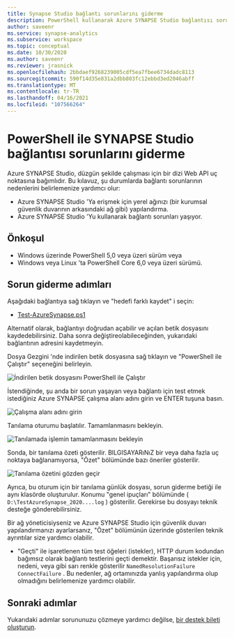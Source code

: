 ```yaml
---
title: Synapse Studio bağlantı sorunlarını giderme
description: PowerShell kullanarak Azure SYNAPSE Studio bağlantısı sorunlarını giderme
author: saveenr
ms.service: synapse-analytics
ms.subservice: workspace
ms.topic: conceptual
ms.date: 10/30/2020
ms.author: saveenr
ms.reviewer: jrasnick
ms.openlocfilehash: 2bbdaef9268239005cdf5ea7fbee6734dadc8113
ms.sourcegitcommit: 590f14d35e831a2dbb803fc12ebbd3ed2046abff
ms.translationtype: MT
ms.contentlocale: tr-TR
ms.lasthandoff: 04/16/2021
ms.locfileid: "107566264"
---
```

# <a name="troubleshoot-synapse-studio-connectivity-with-powershell"></a>PowerShell ile SYNAPSE Studio bağlantısı sorunlarını giderme

Azure SYNAPSE Studio, düzgün şekilde çalışması için bir dizi Web API uç noktasına bağımlıdır. Bu kılavuz, şu durumlarda bağlantı sorunlarının nedenlerini belirlemenize yardımcı olur:
- Azure SYNAPSE Studio 'Ya erişmek için yerel ağınızı (bir kurumsal güvenlik duvarının arkasındaki ağ gibi) yapılandırma.
- Azure SYNAPSE Studio 'Yu kullanarak bağlantı sorunları yaşıyor.

## <a name="prerequisite"></a>Önkoşul

* Windows üzerinde PowerShell 5,0 veya üzeri sürüm veya
* Windows veya Linux 'ta PowerShell Core 6,0 veya üzeri sürümü.

## <a name="troubleshooting-steps"></a>Sorun giderme adımları

Aşağıdaki bağlantıya sağ tıklayın ve "hedefi farklı kaydet" i seçin:

- [Test-AzureSynapse.ps1](https://go.microsoft.com/fwlink/?linkid=2119734)

Alternatif olarak, bağlantıyı doğrudan açabilir ve açılan betik dosyasını kaydedebilirsiniz. Daha sonra değiştireolabileceğinden, yukarıdaki bağlantının adresini kaydetmeyin.

Dosya Gezgini 'nde indirilen betik dosyasına sağ tıklayın ve "PowerShell ile Çalıştır" seçeneğini belirleyin.

![İndirilen betik dosyasını PowerShell ile Çalıştır](media/troubleshooting-synapse-studio-powershell/run-with-powershell.png)

İstendiğinde, şu anda bir sorun yaşayan veya bağlantı için test etmek istediğiniz Azure SYNAPSE çalışma alanı adını girin ve ENTER tuşuna basın.

![Çalışma alanı adını girin](media/troubleshooting-synapse-studio-powershell/enter-workspace-name.png)

Tanılama oturumu başlatılır. Tamamlanmasını bekleyin.

![Tanılamada işlemin tamamlanmasını bekleyin](media/troubleshooting-synapse-studio-powershell/wait-for-diagnosis.png)

Sonda, bir tanılama özeti gösterilir. BILGISAYARıNıZ bir veya daha fazla uç noktaya bağlanamıyorsa, "Özet" bölümünde bazı öneriler gösterilir.

![Tanılama özetini gözden geçir](media/troubleshooting-synapse-studio-powershell/diagnosis-summary.png)

Ayrıca, bu oturum için bir tanılama günlük dosyası, sorun giderme betiği ile aynı klasörde oluşturulur. Konumu "genel ipuçları" bölümünde ( `D:\TestAzureSynapse_2020....log` ) gösterilir. Gerekirse bu dosyayı teknik desteğe gönderebilirsiniz.

Bir ağ yöneticisiyseniz ve Azure SYNAPSE Studio için güvenlik duvarı yapılandırmanızı ayarlarsanız, "Özet" bölümünün üzerinde gösterilen teknik ayrıntılar size yardımcı olabilir.

* "Geçti" ile işaretlenen tüm test öğeleri (istekler), HTTP durum kodundan bağımsız olarak bağlantı testlerini geçti demektir.
 Başarısız istekler için, nedeni, veya gibi sarı renkle gösterilir `NamedResolutionFailure` `ConnectFailure` . Bu nedenler, ağ ortamınızda yanlış yapılandırma olup olmadığını belirlemenize yardımcı olabilir.


## <a name="next-steps"></a>Sonraki adımlar
Yukarıdaki adımlar sorununuzu çözmeye yardımcı değilse, [bir destek bileti oluşturun](../sql-data-warehouse/sql-data-warehouse-get-started-create-support-ticket.md).